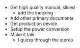 
- Get high quality manual, sliced
    - add the indexing
- Add other primary documents
- Get production device
- Setup the power conversion
- Make it talk
    - I guess through the stereo
